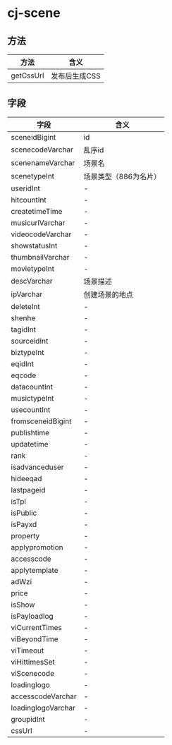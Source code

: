 # cj-scene

## 方法

方法        | 含义
--------- | --------
getCssUrl | 发布后生成CSS

## 字段

字段                 | 含义
------------------ | --
sceneidBigint      | id
scenecodeVarchar   | 乱序id
scenenameVarchar   | 场景名
scenetypeInt       | 场景类型（886为名片）
useridInt          | -
hitcountInt        | -
createtimeTime     | -
musicurlVarchar    | -
videocodeVarchar   | -
showstatusInt      | -
thumbnailVarchar   | -
movietypeInt       | -
descVarchar        | 场景描述
ipVarchar          | 创建场景的地点
deleteInt          | -
shenhe             | -
tagidInt           | -
sourceidInt        | -
biztypeInt         | -
eqidInt            | -
eqcode             | -
datacountInt       | -
musictypeInt       | -
usecountInt        | -
fromsceneidBigint  | -
publishtime        | -
updatetime         | -
rank               | -
isadvanceduser     | -
hideeqad           | -
lastpageid         | -
isTpl              | -
isPublic           | -
isPayxd            | -
property           | -
applypromotion     | -
accesscode         | -
applytemplate      | -
adWzi              | -
price              | -
isShow             | -
isPayloadlog       | -
viCurrentTimes     | -
viBeyondTime       | -
viTimeout          | -
viHittimesSet      | -
viScenecode        | -
loadinglogo        | -
accesscodeVarchar  | -
loadinglogoVarchar | -
groupidInt         | -
cssUrl             | -
